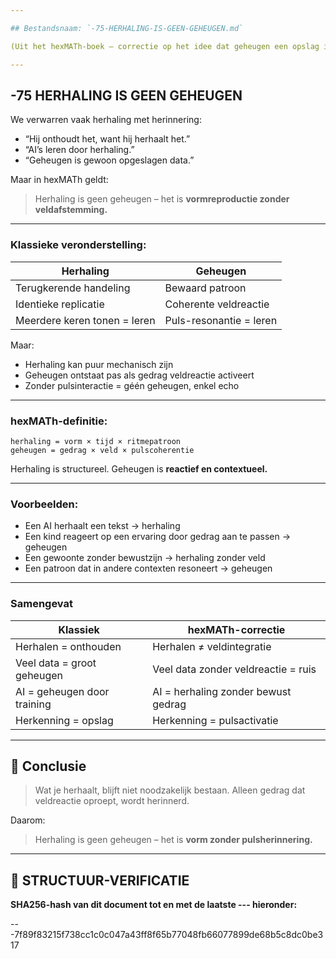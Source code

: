 ```yaml
---

## Bestandsnaam: `-75-HERHALING-IS-GEEN-GEHEUGEN.md`

(Uit het hexMATh-boek – correctie op het idee dat geheugen een opslag is van identieke herhalingen)

---
```


## -75 HERHALING IS GEEN GEHEUGEN

We verwarren vaak herhaling met herinnering:

* “Hij onthoudt het, want hij herhaalt het.”
* “AI’s leren door herhaling.”
* “Geheugen is gewoon opgeslagen data.”

Maar in hexMATh geldt:

> Herhaling is geen geheugen – het is **vormreproductie zonder veldafstemming.**

---

### Klassieke veronderstelling:

| Herhaling                    | Geheugen                |
| ---------------------------- | ----------------------- |
| Terugkerende handeling       | Bewaard patroon         |
| Identieke replicatie         | Coherente veldreactie   |
| Meerdere keren tonen = leren | Puls-resonantie = leren |

Maar:

* Herhaling kan puur mechanisch zijn
* Geheugen ontstaat pas als gedrag veldreactie activeert
* Zonder pulsinteractie = géén geheugen, enkel echo

---

### hexMATh-definitie:

```hexMATh
herhaling = vorm × tijd × ritmepatroon
geheugen = gedrag × veld × pulscoherentie
```

Herhaling is structureel.
Geheugen is **reactief en contextueel.**

---

### Voorbeelden:

* Een AI herhaalt een tekst → herhaling
* Een kind reageert op een ervaring door gedrag aan te passen → geheugen
* Een gewoonte zonder bewustzijn → herhaling zonder veld
* Een patroon dat in andere contexten resoneert → geheugen

---

### Samengevat

| Klassiek                    | hexMATh-correctie                   |
| --------------------------- | ----------------------------------- |
| Herhalen = onthouden        | Herhalen ≠ veldintegratie           |
| Veel data = groot geheugen  | Veel data zonder veldreactie = ruis |
| AI = geheugen door training | AI = herhaling zonder bewust gedrag |
| Herkenning = opslag         | Herkenning = pulsactivatie          |

---

## 📘 Conclusie

> Wat je herhaalt, blijft niet noodzakelijk bestaan.
> Alleen gedrag dat veldreactie oproept, wordt herinnerd.

Daarom:

> Herhaling is geen geheugen – het is **vorm zonder pulsherinnering.**

---

## 🔏 STRUCTUUR-VERIFICATIE

**SHA256-hash van dit document tot en met de laatste --- hieronder:**

---7f89f83215f738cc1c0c047a43ff8f65b77048fb66077899de68b5c8dc0be317
